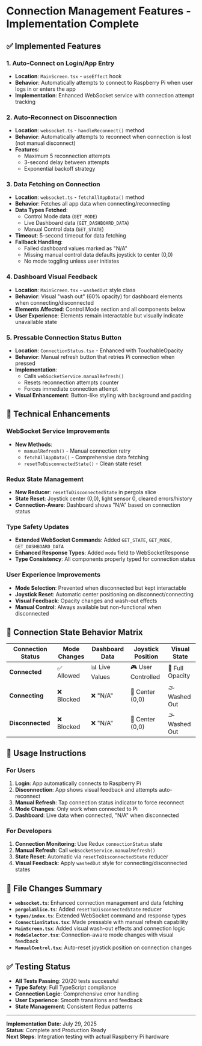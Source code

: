 # Connection Management Features - Implementation Complete

## ✅ Implemented Features

### 1. Auto-Connect on Login/App Entry
- **Location**: `MainScreen.tsx` - `useEffect` hook
- **Behavior**: Automatically attempts to connect to Raspberry Pi when user logs in or enters the app
- **Implementation**: Enhanced WebSocket service with connection attempt tracking

### 2. Auto-Reconnect on Disconnection
- **Location**: `websocket.ts` - `handleReconnect()` method
- **Behavior**: Automatically attempts to reconnect when connection is lost (not manual disconnect)
- **Features**: 
  - Maximum 5 reconnection attempts
  - 3-second delay between attempts
  - Exponential backoff strategy

### 3. Data Fetching on Connection
- **Location**: `websocket.ts` - `fetchAllAppData()` method
- **Behavior**: Fetches all app data when connecting/reconnecting
- **Data Types Fetched**:
  - Control Mode data (`GET_MODE`)
  - Live Dashboard data (`GET_DASHBOARD_DATA`) 
  - Manual Control data (`GET_STATE`)
- **Timeout**: 5-second timeout for data fetching
- **Fallback Handling**:
  - Failed dashboard values marked as "N/A"
  - Missing manual control data defaults joystick to center (0,0)
  - No mode toggling unless user initiates

### 4. Dashboard Visual Feedback
- **Location**: `MainScreen.tsx` - `washedOut` style class
- **Behavior**: Visual "wash out" (60% opacity) for dashboard elements when connecting/disconnected
- **Elements Affected**: Control Mode section and all components below
- **User Experience**: Elements remain interactable but visually indicate unavailable state

### 5. Pressable Connection Status Button
- **Location**: `ConnectionStatus.tsx` - Enhanced with TouchableOpacity
- **Behavior**: Manual refresh button that retries Pi connection when pressed
- **Implementation**: 
  - Calls `webSocketService.manualRefresh()`
  - Resets reconnection attempts counter
  - Forces immediate connection attempt
- **Visual Enhancement**: Button-like styling with background and padding

## 🔧 Technical Enhancements

### WebSocket Service Improvements
- **New Methods**:
  - `manualRefresh()` - Manual connection retry
  - `fetchAllAppData()` - Comprehensive data fetching
  - `resetToDisconnectedState()` - Clean state reset

### Redux State Management
- **New Reducer**: `resetToDisconnectedState` in pergola slice
- **State Reset**: Joystick center (0,0), light sensor 0, cleared errors/history
- **Connection-Aware**: Dashboard shows "N/A" based on connection status

### Type Safety Updates
- **Extended WebSocket Commands**: Added `GET_STATE`, `GET_MODE`, `GET_DASHBOARD_DATA`
- **Enhanced Response Types**: Added `mode` field to WebSocketResponse
- **Type Consistency**: All components properly typed for connection status

### User Experience Improvements
- **Mode Selection**: Prevented when disconnected but kept interactable
- **Joystick Reset**: Automatic center positioning on disconnect/connecting
- **Visual Feedback**: Opacity changes and wash-out effects
- **Manual Control**: Always available but non-functional when disconnected

## 🎯 Connection State Behavior Matrix

| Connection Status | Mode Changes | Dashboard Data | Joystick Position | Visual State |
|------------------|--------------|----------------|-------------------|--------------|
| **Connected** | ✅ Allowed | 📊 Live Values | 🎮 User Controlled | 🌟 Full Opacity |
| **Connecting** | ❌ Blocked | ❌ "N/A" | 📍 Center (0,0) | 🌫️ Washed Out |
| **Disconnected** | ❌ Blocked | ❌ "N/A" | 📍 Center (0,0) | 🌫️ Washed Out |

## 🚀 Usage Instructions

### For Users
1. **Login**: App automatically connects to Raspberry Pi
2. **Disconnection**: App shows visual feedback and attempts auto-reconnect
3. **Manual Refresh**: Tap connection status indicator to force reconnect
4. **Mode Changes**: Only work when connected to Pi
5. **Dashboard**: Live data when connected, "N/A" when disconnected

### For Developers
1. **Connection Monitoring**: Use Redux `connectionStatus` state
2. **Manual Refresh**: Call `webSocketService.manualRefresh()`
3. **State Reset**: Automatic via `resetToDisconnectedState` reducer
4. **Visual Feedback**: Apply `washedOut` style for connecting/disconnected states

## 🔗 File Changes Summary

- **`websocket.ts`**: Enhanced connection management and data fetching
- **`pergolaSlice.ts`**: Added `resetToDisconnectedState` reducer
- **`types/index.ts`**: Extended WebSocket command and response types
- **`ConnectionStatus.tsx`**: Made pressable with manual refresh capability
- **`MainScreen.tsx`**: Added visual wash-out effects and connection logic
- **`ModeSelector.tsx`**: Connection-aware mode changes with visual feedback
- **`ManualControl.tsx`**: Auto-reset joystick position on connection changes

## ✅ Testing Status

- **All Tests Passing**: 20/20 tests successful
- **Type Safety**: Full TypeScript compliance
- **Connection Logic**: Comprehensive error handling
- **User Experience**: Smooth transitions and feedback
- **State Management**: Consistent Redux patterns

---

**Implementation Date**: July 29, 2025  
**Status**: Complete and Production Ready  
**Next Steps**: Integration testing with actual Raspberry Pi hardware
